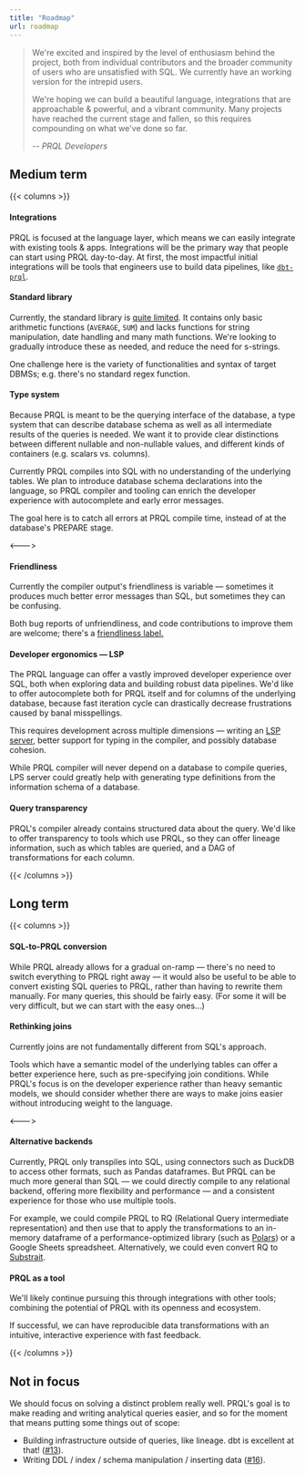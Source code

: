 ```yaml
---
title: "Roadmap"
url: roadmap
---
```


> We're excited and inspired by the level of enthusiasm behind the project, both
> from individual contributors and the broader community of users who are
> unsatisfied with SQL. We currently have an working version for the intrepid
> users.
>
> We're hoping we can build a beautiful language, integrations that are
> approachable & powerful, and a vibrant community. Many projects have reached
> the current stage and fallen, so this requires compounding on what we've done
> so far.
>
> -- <cite>PRQL Developers</cite>

## Medium term

{{< columns >}}

#### Integrations

PRQL is focused at the language layer, which means we can easily integrate with
existing tools & apps. Integrations will be the primary way that people can
start using PRQL day-to-day. At first, the most impactful initial integrations
will be tools that engineers use to build data pipelines, like
[`dbt-prql`](https://github.com/PRQL/prql/issues/375).

#### Standard library

Currently, the standard library is
[quite limited](https://github.com/PRQL/prql/blob/main/prql-compiler/src/semantic/std.prql).
It contains only basic arithmetic functions (`AVERAGE`, `SUM`) and lacks
functions for string manipulation, date handling and many math functions. We're
looking to gradually introduce these as needed, and reduce the need for
s-strings.

One challenge here is the variety of functionalities and syntax of target DBMSs;
e.g. there's no standard regex function.

#### Type system

Because PRQL is meant to be the querying interface of the database, a type
system that can describe database schema as well as all intermediate results of
the queries is needed. We want it to provide clear distinctions between
different nullable and non-nullable values, and different kinds of containers
(e.g. scalars vs. columns).

Currently PRQL compiles into SQL with no understanding of the underlying tables.
We plan to introduce database schema declarations into the language, so PRQL
compiler and tooling can enrich the developer experience with autocomplete and
early error messages.

The goal here is to catch all errors at PRQL compile time, instead of at the
database's PREPARE stage.

<--->

#### Friendliness

Currently the compiler output's friendliness is variable — sometimes it produces
much better error messages than SQL, but sometimes they can be confusing.

Both bug reports of unfriendliness, and code contributions to improve them are
welcome; there's a
[friendliness label.](https://github.com/PRQL/prql/issues?q=is%3Aissue+label%3Afriendliness+is%3Aopen)

#### Developer ergonomics — LSP

The PRQL language can offer a vastly improved developer experience over SQL,
both when exploring data and building robust data pipelines. We'd like to offer
autocomplete both for PRQL itself and for columns of the underlying database,
because fast iteration cycle can drastically decrease frustrations caused by
banal misspellings.

This requires development across multiple dimensions — writing an
[LSP server](https://langserver.org/), better support for typing in the
compiler, and possibly database cohesion.

While PRQL compiler will never depend on a database to compile queries, LPS
server could greatly help with generating type definitions from the information
schema of a database.

#### Query transparency

PRQL's compiler already contains structured data about the query. We'd like to
offer transparency to tools which use PRQL, so they can offer lineage
information, such as which tables are queried, and a DAG of transformations for
each column.

{{< /columns >}}

## Long term

{{< columns >}}

#### SQL-to-PRQL conversion

While PRQL already allows for a gradual on-ramp — there's no need to switch
everything to PRQL right away — it would also be useful to be able to convert
existing SQL queries to PRQL, rather than having to rewrite them manually. For
many queries, this should be fairly easy. (For some it will be very difficult,
but we can start with the easy ones...)

#### Rethinking joins

Currently joins are not fundamentally different from SQL's approach.

Tools which have a semantic model of the underlying tables can offer a better
experience here, such as pre-specifying join conditions. While PRQL's focus is
on the developer experience rather than heavy semantic models, we should
consider whether there are ways to make joins easier without introducing weight
to the language.

<--->

#### Alternative backends

Currently, PRQL only transpiles into SQL, using connectors such as DuckDB to
access other formats, such as Pandas dataframes. But PRQL can be much more
general than SQL — we could directly compile to any relational backend, offering
more flexibility and performance — and a consistent experience for those who use
multiple tools.

For example, we could compile PRQL to RQ (Relational Query intermediate
representation) and then use that to apply the transformations to an in-memory
dataframe of a performance-optimized library (such as
[Polars](https://www.pola.rs/)) or a Google Sheets spreadsheet. Alternatively,
we could even convert RQ to [Substrait](https://substrait.io/).

#### PRQL as a tool

<!-- @snth do you want to mention prql-query? I would but I know you've been suggesting we delay -->

We'll likely continue pursuing this through integrations with other tools;
combining the potential of PRQL with its openness and ecosystem.

If successful, we can have reproducible data transformations with an intuitive,
interactive experience with fast feedback.

{{< /columns >}}

## Not in focus

We should focus on solving a distinct problem really well. PRQL's goal is to
make reading and writing analytical queries easier, and so for the moment that
means putting some things out of scope:

- Building infrastructure outside of queries, like lineage. dbt is excellent at
  that! ([#13](https://github.com/PRQL/prql/issues/13)).
- Writing DDL / index / schema manipulation / inserting data
  ([#16](https://github.com/PRQL/prql/issues/16)).

<!--

TODO: What's remaining in the language itself (not the stdlib)?

aljaz: I did a breakdown of all issues marked with "language-design":

Work in progress:

- #761 Intersect and Difference Operators
- #656 Union operator
- #286 Notation for creating sample data
- #172 an exclude clause, that would select all columns except whats specified

Stale discussions:

- #819 Syntax to break an expression over multiple lines?
- #1069 Should window default to `expanding` with a `sort`?
- #523 Table definition syntax
- #1286 switch / case / match semantics
- Consistency/correctness:
  - #1111 Deterministic/pure functions
  - #985 Corrections of SQL's aggregation functions
  - #905 `null`s in expressions
- Joins:
  - #1206 Join three tables on same column name
  - #723 Natural Joins
  - #716 Consider Datalog-like logic variable based JOINs

Major features TODO:

- #1384 feature request: grouping sets
- #1123 filter foo LIKE ""%abc%""? (regex)
- #562 Regex implementation
- #993 filter based on a list of values (this is IN, ANY, ALL)
- #746 `include` other prql files & module system
- #644 Pivot and melt
- #610 Date diff with `-` operator
- #366 Date to string function
- #566 Resolve \* to specific column names
- #407 `WITH RECURSIVE` based iteration
- #381 Types
- #54 Table vs Value types

Low priority:

- #1225 Support escaping quotes inside strings & S-strings
- #1092 Mutation queries (DML)
- #968 Caching relations
- #879 `LATERAL` joins (AKA `CROSS APPLY`) - necessary for subqueries in which
  the rhs can reference the lhs
- #730 Multiline comments and prql-doc
- #643 Should compiler strive to evaulate expressions?
- #438 Struct syntax
- #14 JSON queries
- #285 Write a language specification (EBNF syntax)
- #82 Inline filters

#### Language

The language is now fairly stable. While we'll hit corner-cases, we expect we'll
only make small changes to the existing features, even as we continue adding
features.

There are still some features that are missing: a native regex operator,

On this foundation we are planning to build advanced features like type
checking, function currying,  -->

<!--

TODO: are we planning to offer these? Where the underlying DB doesn't offer them, it'll be quite hard!

pivot/melt/wide_to_long/long_to_wide operations,
operator overloading and
[a few more](https://github.com/PRQL/prql/issues?q=is%3Aissue+is%3Aopen+label%3Alanguage-design). -->
<!--
We haven't kept this up to date — let's only add it if we think we have a path to doing that...

#### Milestones

We have assigned features to a broad timeline in our
[Milestones.](https://github.com/PRQL/prql/milestones) -->
